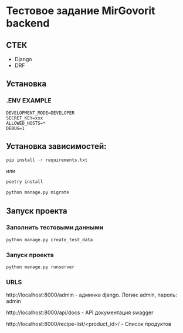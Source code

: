 # Тестовое задание MirGovorit backend

## СТЕК

- Django
- DRF

## Установка

### .ENV EXAMPLE

```
DEVELOPMENT_MODE=DEVELOPER
SECRET_KEY=xxx
ALLOWED_HOSTS=*
DEBUG=1

```

## **Установка зависимостей:**

```bash
pip install -r requirements.txt
```

или

```bash
poetry install
```

```bash
python manage.py migrate
```

## **Запуск проекта**

### Заполнить тестовыми данными

```bash
python manage.py create_test_data
```

### Запуск проекта

```bash
python manage.py runserver
```

### URLS
http://localhost:8000/admin - админка django. Логин: admin, пароль: admin

http://localhost:8000/api/docs - API документация swagger

http://localhost:8000/recipe-list/<product_id>/ - Список продуктов
 